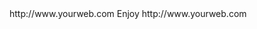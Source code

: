 <? xml version="1.0" ?>
<rss version="2.0">
<channel>
<title>*Wizplus News*</title>
<description></description>
<link>http://www.yourweb.com</link>
<item>
<title>**UPDATE SERVER OFFLINE FOR ALL BUILDS*** NEW BUILD COMING SOON FOR KODI 17.4 ****** New live TV apps released  ( LIVE LOUNGE & REDBOX ) install from Droid Buddy**</title>
<description> Enjoy </description>
<link>http://www.yourweb.com</link>
</channel>
</rss>
